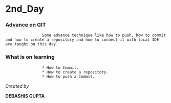 # 2nd_Day

### Advance on  GIT

                    Some advance technique like how to push, how to commit and how to create a repository and how to connect it with local IDE are taught on this day.

### What is on learning

                    * How to Commit.
                    * How to create a repository.
                    * How to push a Commit.







*Created by*

**DEBASHIS GUPTA**
